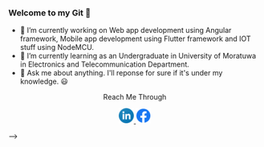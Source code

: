 ### Welcome to my Git 🙋‍




- 🔭 I’m currently working on Web app development using Angular framework, Mobile app development using Flutter framework and IOT stuff using NodeMCU.
- 🌱 I’m currently learning as an Undergraduate in University of Moratuwa in Electronics and Telecommunication Department.
- 💬 Ask me about anything. I'll reponse for sure if it's under my knowledge. 😃

<p align="center">Reach Me Through</p>
<p align="center">
<a href="https://www.linkedin.com/in/vidura-erandika-5aa4b21a0/">
        <img height="30" src="https://github.com/bimalka98/bimalka98/blob/master/Logos/li.svg" />
</a> 
<a href="https://www.facebook.com/PrinceVidura">
       <img height="30" src="https://github.com/bimalka98/bimalka98/blob/master/Logos/f_logo_RGB-Blue_58.png" />
</a>
</p>
</p>
-->
